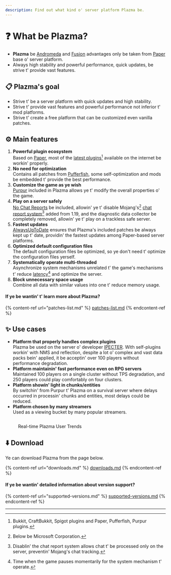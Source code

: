 ```yaml
---
description: Find out what kind o' server platform Plazma be.
---
```


# ❓ What be Plazma?

- **Plazma** be [Andromeda](https://github.com/EarendelArchived/Andromeda) and [Fusion](https://github.com/RuinedTechnologyUnify/Fusion) advantages only be taken from [Paper](https://github.com/PaperMC/Paper) base o' server platform.
- Always high stability and powerful performance, quick updates, be strive t' provide vast features.

## 📋 Plazma's goal <a href="#id-1" id="id-1"></a>

- Strive t' be a server platform with quick updates and high stability.
- Strive t' provide vast features and powerful performance not inferior t' mod platforms.
- Strive t' create a free platform that can be customized even vanilla patches.

## ⚙️ Main features <a href="#id-2" id="id-2"></a>

1. **Powerful plugin ecosystem**\
   Based on [Paper](https://github.com/PaperMC/Paper), most of the [latest plugins](#user-content-fn-1)[^1] available on the internet be workin' properly.
2. **No need for optimization**\
   Contains all patches from [Pufferfish](https://github.com/pufferfish-gg/Pufferfish), some self-optimization and mods be embedded t' provide the best performance.
3. **Customize the game as ye wish**\
   [Purpur](https://github.com/PurpurMC/Purpur) included in Plazma allows ye t' modify the overall properties o' the game.
4. **Play on a server safely**\
   [No Chat Reports](https://github.com/Aizistral-Studios/No-Chat-Reports) be included, allowin' ye t' disable Mojang's[^2] [chat report system](#user-content-fn-3)[^3] added from 1.19, and the diagnostic data collector be completely removed, allowin' ye t' play on a trackless safe server.
5. **Fastest updates**\
   [AlwaysUpToDate](https://github.com/PlazmaMC/AlwaysUpToDate) ensures that Plazma's included patches be always kept up t' date, providin' the fastest updates among Paper-based server platforms.
6. **Optimized default configuration files**\
   The default configuration files be optimized, so ye don't need t' optimize the configuration files yerself.
7. **Systematically operate multi-threaded**\
   Asynchronize system mechanisms unrelated t' the game's mechanisms t' reduce [latency](#user-content-fn-4)[^4] and optimize the server.
8. **Block unnecessary space usage**\
   Combine all data with similar values into one t' reduce memory usage.

#### If ye be wantin' t' learn more about Plazma? <a href="#etc-1" id="etc-1"></a>

{% content-ref url="patches-list.md" %}
[patches-list.md](patches-list.md)
{% endcontent-ref %}

## ✨ Use cases <a href="#id-3" id="id-3"></a>

- **Platform that properly handles complex plugins**\
  Plazma be used on the server o' developer [IPECTER](https://github.com/IPECTER). With self-plugins workin' with NMS and reflection, despite a lot o' complex and vast data packs bein' applied, it be acceptin' over 100 players without performance degradation.
- **Platform maintainin' fast performance even on RPG servers**\
  Maintained 100 players on a single cluster without TPS degradation, and 250 players could play comfortably on four clusters.
- **Platform showin' light in chunks/entities**\
  By switchin' from Purpur t' Plazma on a survival server where delays occurred in processin' chunks and entities, most delays could be reduced.
- **Platform chosen by many streamers**\
  Used as a viewing bucket by many popular streamers.

<figure>
   <img src="https://badge.plazmamc.org/internal/bstats" alt="">
   
   <figcaption><p>Real-time Plazma User Trends</p></figcaption>
</figure>

## ⬇️ Download

Ye can download Plazma from the page below.

{% content-ref url="downloads.md" %}
[downloads.md](downloads.md)
{% endcontent-ref %}

#### If ye be wantin' detailed information about version support?

{% content-ref url="supported-versions.md" %}
[supported-versions.md](supported-versions.md)
{% endcontent-ref %}

***

[^1]: Bukkit, CraftBukkit, Spigot plugins and Paper, Pufferfish, Purpur plugins.

[^2]: Below be Microsoft Corporation.

[^3]: Disablin' the chat report system allows chat t' be processed only on the server, preventin' Mojang's chat tracking.

[^4]: Time when the game pauses momentarily for the system mechanism t' operate.
